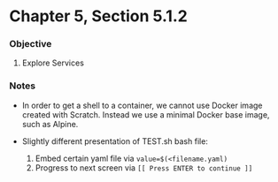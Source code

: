 # Chapter 5, Section 5.1.2

### Objective
1. Explore Services

### Notes
- In order to get a shell to a container, we cannot use Docker image created with Scratch. Instead we use a minimal Docker base image, such as Alpine.

- Slightly different presentation of TEST.sh bash file:
  1. Embed certain yaml file via `value=$(<filename.yaml)`
  2. Progress to next screen via `[[ Press ENTER to continue ]]`
